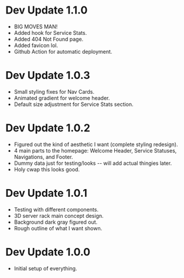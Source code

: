 # Dev Update 1.1.0
- BIG MOVES MAN!
- Added hook for Service Stats.
- Added 404 Not Found page.
- Added favicon lol.
- Github Action for automatic deployment.

# Dev Update 1.0.3
- Small styling fixes for Nav Cards.
- Animated gradient for welcome header.
- Default size adjustment for Service Stats section.

# Dev Update 1.0.2
- Figured out the kind of aesthetic I want (complete styling redesign).
- 4 main parts to the homepage: Welcome Header, Service Statuses, Navigations, and Footer.
- Dummy data just for testing/looks -- will add actual thingies later.
- Holy cwap this looks good.

# Dev Update 1.0.1
- Testing with different components.
- 3D server rack main concept design.
- Background dark gray figured out.
- Rough outline of what I want shown.

# Dev Update 1.0.0
- Initial setup of everything.